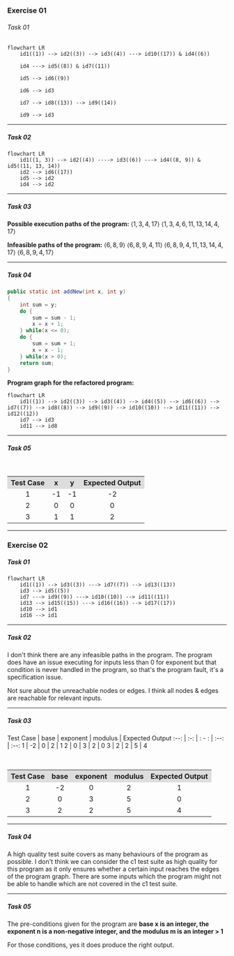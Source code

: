 
### Exercise 01

###### Task 01

```mermaid
flowchart LR
	id1((1)) --> id2((3)) --> id3((4)) ---> id10((17)) & id4((6))
	
	id4 ---> id5((8)) & id7((11))
	
	id5 --> id6((9))
	
	id6 --> id3
	
	id7 --> id8((13)) --> id9((14))
	
	id9 --> id3
```
---
##### Task 02

```mermaid
flowchart LR
	id1((1, 3)) --> id2((4)) ----> id3((6)) ---> id4((8, 9)) & id5((11, 13, 14))
	id2 --> id6((17))
	id5 --> id2
	id4 --> id2
```
---
##### Task 03

**Possible execution paths of the program:**
$\langle 1,3,4,17 \rangle$
$\langle 1,3,4,6,11,13,14,4,17 \rangle$

**Infeasible paths of the program:**
$\langle 6,8,9 \rangle$
$\langle 6,8,9,4,11 \rangle$
$\langle 6,8,9,4,11,13,14,4,17 \rangle$
$\langle 6,8,9,4,17 \rangle$

---
##### Task 04

```Java
public static int addNew(int x, int y) 
{	
	int sum = y;   
	do {
	    sum = sum - 1;
	    x = x + 1;
	} while(x <= 0);       
	do {
	    sum = sum + 1;
	    x = x - 1;
	} while(x > 0);
	return sum;     
}
```

**Program graph for the refactored program:**
```mermaid
flowchart LR
	id1((1)) --> id2((3)) --> id3((4)) --> id4((5)) --> id6((6)) --> id7((7)) --> id8((8)) --> id9((9)) --> id10((10)) --> id11((11)) --> id12((12))
	id7 --> id3
	id11 --> id8
```
---
##### Task 05
<table style="text-align:center; width:100%;">  
  <tr style="background-color: #dddddd;">  
    <th style="text-align:center">Test Case</th>  
    <th style="text-align:center">x</th>  
    <th style="text-align:center">y</th>  
    <th style="text-align:center">Expected Output</th>
  </tr>  
  <tr>  
    <td>1</td>  
    <td>-1</td>  
    <td>-1</td> 
    <td>-2</td> 
  </tr>  
  <tr>  
    <td>2</td>  
    <td>0</td>  
    <td>0</td> 
    <td>0</td> 
  </tr> 
  <tr>  
    <td>3</td>  
    <td>1</td>  
    <td>1</td> 
    <td>2</td> 
  </tr>   
</table>

---

### Exercise 02

##### Task 01

```mermaid
flowchart LR
	id1((1)) --> id3((3)) ---> id7((7)) --> id13((13))
	id3 --> id5((5))
	id7 ---> id9((9)) ---> id10((10)) --> id11((11))
	id13 --> id15((15)) ---> id16((16)) --> id17((17))
	id10 --> id1
	id16 --> id1
```
---
##### Task 02

I don't think there are any infeasible paths in the program.
The program does have an issue executing for inputs less than 0 for exponent but that condition is never handled in the program, so that's the program fault, it's a specification issue.

Not sure about the unreachable nodes or edges. I think all nodes & edges are reachable for relevant inputs.

---
##### Task 03
Test Case | base | exponent | modulus | Expected Output
:--: | :-: | : - : | :--: | :--:
1 | -2 | 0 | 2 | 1
2 | 0 | 3 | 2 | 0
3 | 2 | 2 | 5 | 4

<table style="text-align:center; width:100%;">  
  <tr style="background-color: #dddddd;">  
    <th style="text-align:center">Test Case</th>  
    <th style="text-align:center">base</th>  
    <th style="text-align:center">exponent</th>  
    <th style="text-align:center">modulus</th>
    <th style="text-align:center">Expected Output</th>
  </tr>  
  <tr>  
    <td>1</td>  
    <td>-2</td>  
    <td>0</td> 
    <td>2</td>
    <td>1</td>
  </tr>  
  <tr>  
    <td>2</td>  
    <td>0</td>  
    <td>3</td> 
    <td>5</td>
    <td>0</td> 
  </tr> 
  <tr>  
    <td>3</td>  
    <td>2</td>  
    <td>2</td> 
    <td>5</td>
    <td>4</td> 
  </tr>   
</table>

---
##### Task 04

A high quality test suite covers as many behaviours of the program as possible. I don't think we can consider the c1 test suite as high quality for this program as it only ensures whether a certain input reaches the edges of the program graph. There are some inputs which the program might not be able to handle which are not covered in the c1 test suite.

---
##### Task 05

The pre-conditions given for the program are **base x is an integer, the exponent n is a non-negative integer, and the modulus m is an integer > 1**

For those conditions, yes it does produce the right output.